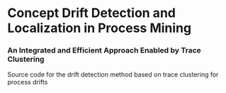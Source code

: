 # Concept Drift Detection and Localization in Process Mining
### An Integrated and Efficient Approach Enabled by Trace Clustering


Source code for the drift detection method based on trace clustering for process drifts
